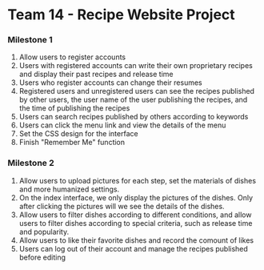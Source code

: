 # Team 14 - Recipe Website Project

### Milestone 1
1. Allow users to register accounts
2. Users with registered accounts can write their own proprietary recipes and display their past recipes and release time
3. Users who register accounts can change their resumes
4. Registered users and unregistered users can see the recipes published by other users, the user name of the user publishing the recipes, and the time of publishing the recipes
5. Users can search recipes published by others according to keywords
6. Users can click the menu link and view the details of the menu
7. Set the CSS design for the interface
8. Finish "Remember Me" function

### Milestone 2
1. Allow users to upload pictures for each step, set the materials of dishes and more humanized settings.
2. On the index interface, we only display the pictures of the dishes. Only after clicking the pictures will we see the details of the dishes.
3. Allow users to filter dishes according to different conditions, and allow users to filter dishes according to special criteria, such as release time and popularity.
4. Allow users to like their favorite dishes and record the comount of likes
5. Users can log out of their account and manage the recipes published before editing

